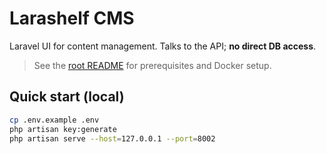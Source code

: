 
# Larashelf CMS

Laravel UI for content management. Talks to the API; **no direct DB access**.

> See the [root README](../../README.md) for prerequisites and Docker setup.

## Quick start (local)
```bash
cp .env.example .env
php artisan key:generate
php artisan serve --host=127.0.0.1 --port=8002
```
